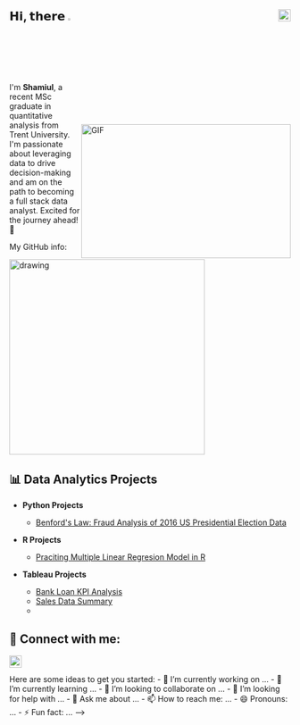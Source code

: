 ## 𝗛𝗶, 𝘁𝗵𝗲𝗿𝗲  <img src="https://media.giphy.com/media/hvRJCLFzcasrR4ia7z/giphy.gif" width="2.5%"/> [<img align="right" src="https://raw.githubusercontent.com/peterthehan/peterthehan/master/assets/linkedin.svg" width="22px"/>](https://www.linkedin.com/in/melissa-keqi-yu/)


<img 
  align="right" 
  alt="GIF" 
  src="https://user-images.githubusercontent.com/74038190/212748842-9fcbad5b-6173-4175-8a61-521f3dbb7514.gif" 
  width="375" 
  height="240" 
  style="margin-top: 75px;"
/>


I'm **Shamiul**, a recent MSc graduate in quantitative analysis from Trent University. I'm passionate about leveraging data to drive decision-making and am on the path to becoming a full stack data analyst. Excited for the journey ahead! 💪

My GitHub info:

<img src="https://github-readme-stats.vercel.app/api?username=ishamiul27&count_private=true&show_icons=true&theme=tokyonight" alt="drawing" width="350"/>


## 📊 Data Analytics Projects


- <b>Python Projects</b>
  - [Benford's Law: Fraud Analysis of 2016 US Presidential Election Data](https://github.com/ishamiul27/Benford-s-Law-Fraud-Analysis-of-2016-U.S.-Presidential-Election-Data.git)

- <b> R Projects </b>
  - [Praciting Multiple Linear Regresion Model in R](https://github.com/ishamiul27/Multiple-Linear-Regression)
    
- <b> Tableau Projects </b>
  - [Bank Loan KPI Analysis](https://public.tableau.com/app/profile/md.shamiul.islam8451/viz/Project_17295709723800/Overview)
  - [Sales Data Summary](https://public.tableau.com/app/profile/md.shamiul.islam8451/viz/StoreSalesDashboard_17296413462160/Dashboard1)
  - 
<h2> 🤳 Connect with me:</h2>

[<img align="left" alt="Shamiul | LinkedIn" width="22px" src="https://cdn.jsdelivr.net/npm/simple-icons@v3/icons/linkedin.svg" />](https://www.linkedin.com/in/shamiul27)

<br/>
<br/>
Here are some ideas to get you started:
- 🔭 I’m currently working on ...
- 🌱 I’m currently learning ...
- 👯 I’m looking to collaborate on ...
- 🤔 I’m looking for help with ...
- 💬 Ask me about ...
- 📫 How to reach me: ...
- 😄 Pronouns: ...
- ⚡ Fun fact: ...
-->
